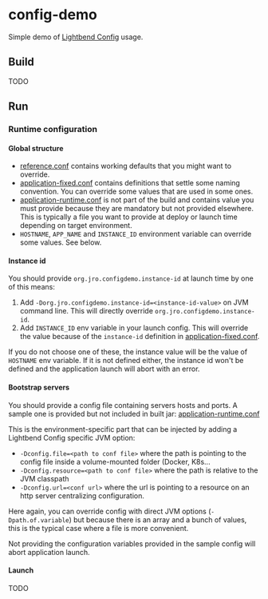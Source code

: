 # config-demo
Simple demo of [Lightbend Config](https://github.com/lightbend/config) usage.

## Build

TODO

## Run

### Runtime configuration

#### Global structure

 - [reference.conf][1] contains working defaults that you might want to override. 
 - [application-fixed.conf][2] contains definitions that settle some naming convention. You can override some values that are used in some ones.
 - [application-runtime.conf][3] is not part of the build and contains value you must provide because they are mandatory but not provided elsewhere. This is typically a file you want to provide at deploy or launch time depending on target environment.
 - `HOSTNAME`, `APP_NAME` and `INSTANCE_ID` environment variable can override some values. See below. 

#### Instance id

You should provide `org.jro.configdemo.instance-id` at launch time by one of this means:
1. Add `-Dorg.jro.configdemo.instance-id=<instance-id-value>` on JVM command line. This will directly override `org.jro.configdemo.instance-id`.
2. Add `INSTANCE_ID` env variable in your launch config. This will override the value because of the `instance-id` definition in [application-fixed.conf](./src/main/resources/application-fixed.conf).

If you do not choose one of these, the instance value will be the value of `HOSTNAME` env variable. 
If it is not defined either, the instance id won't be defined and the application launch will abort with an error.

#### Bootstrap servers

You should provide a config file containing servers hosts and ports.
A sample one is provided but not included in built jar: [application-runtime.conf][3]

This is the environment-specific part that can be injected by adding a Lightbend Config specific JVM option:
 - `-Dconfig.file=<path to conf file>` where the path is pointing to the config file inside a volume-mounted folder (Docker, K8s...
 - `-Dconfig.resource=<path to conf file>` where the path is relative to the JVM classpath
 - `-Dconfig.url=<conf url>` where the url is pointing to a resource on an http server centralizing configuration.

Here again, you can override config with direct JVM options (`-Dpath.of.variable`) but because there is an array and a bunch of values, this is the typical case where a file is more convenient. 

Not providing the configuration variables provided in the sample config will abort application launch.

#### Launch

TODO

[1]: ./src/main/resources/reference.conf
[2]: ./src/main/resources/application-fixed.conf
[3]: ./src/main/resources/application-runtime.conf